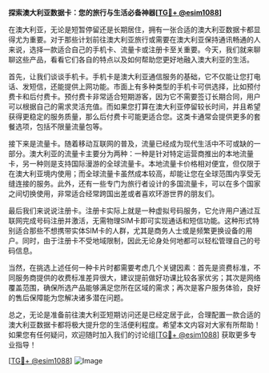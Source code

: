 **探索澳大利亚数据卡：您的旅行与生活必备神器[[TG💪+ @esim1088](https://t.me/s/esim1088)]**

在澳大利亚，无论是短暂停留还是长期居住，拥有一张合适的澳大利亚数据卡都显得尤为重要。对于那些计划前往澳大利亚旅行或需要在澳大利亚保持通讯畅通的人来说，选择一款适合自己的手机卡、流量卡或注册卡至关重要。今天，我们就来聊聊这些产品，看看它们各自的特点以及如何帮助您更好地融入澳大利亚的生活。

首先，让我们谈谈手机卡。手机卡是澳大利亚通信服务的基础，它不仅能让您打电话、发短信，还能提供上网功能。市面上有多种类型的手机卡可供选择，比如预付费卡和后付费卡。预付费卡非常适合短期游客，因为它不需要签订长期合同，用户可以根据自己的需求灵活充值。而如果您打算在澳大利亚停留较长时间，并且希望获得更稳定的服务质量，那么后付费卡可能更适合您。这类卡通常会提供更多的套餐选项，包括不限量流量包等。

接下来是流量卡。随着移动互联网的普及，流量已经成为现代生活中不可或缺的一部分。澳大利亚的流量卡主要分为两种：一种是针对特定运营商推出的本地流量卡，另一种则是支持国际漫游的全球流量卡。本地流量卡价格相对便宜，但仅限于在澳大利亚境内使用；而全球流量卡虽然成本较高，却能让您在全球范围内享受无缝连接的服务。此外，还有一些专门为旅行者设计的多国流量卡，可以在多个国家之间切换使用，非常适合经常跨国出差或者喜欢环游世界的朋友们。

最后我们来说说注册卡。注册卡实际上就是一种虚拟号码服务，它允许用户通过互联网完成号码注册并激活，无需物理SIM卡即可实现通话和短信功能。这种形式特别适合那些不想携带实体SIM卡的人群，尤其是商务人士或是频繁更换设备的用户。同时，由于注册卡不受地域限制，因此无论身处何地都可以轻松管理自己的号码信息。

当然，在挑选上述任何一种卡片时都需要考虑几个关键因素：首先是资费标准，不同服务商提供的收费标准差异很大，建议提前做好功课比较各家优劣；其次是网络覆盖范围，确保所选产品能够满足您所在区域的需求；再次是客户服务体验，良好的售后保障能为您解决诸多潜在问题。

总之，无论是准备前往澳大利亚短期访问还是已经定居于此，合理配置一款合适的澳大利亚数据卡都将极大提升您的生活便利程度。希望本文内容对大家有所帮助！如果您有任何疑问，欢迎随时加入我们的讨论组[[TG💪+ @esim1088](https://t.me/s/esim1088)] 获取更多专业指导！

[[TG💪+ @esim1088](https://t.me/s/esim1088)] ![Image](https://i.postimg.cc/4NQfJmqS/Snipaste-2025-05-13-00-14-12.png)